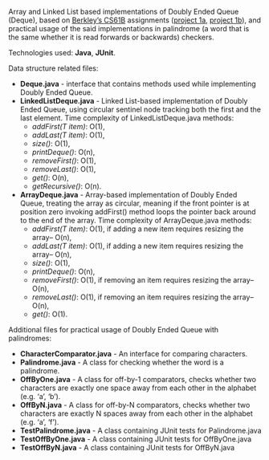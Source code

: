 Array and Linked List based implementations of Doubly Ended Queue (Deque), based on [Berkley’s CS61B](https://sp19.datastructur.es/) assignments ([project 1a](https://sp19.datastructur.es/materials/proj/proj1a/proj1a), [project 1b](https://sp19.datastructur.es/materials/proj/proj1b/proj1b)), and practical usage of the said implementations in palindrome (a word that is the same whether it is read forwards or backwards) checkers.

Technologies used: __Java__, __JUnit__.

Data structure related files:
* __Deque.java__ - interface that contains methods used while implementing Doubly Ended Queue.
* __LinkedListDeque.java__ - Linked List-based implementation of Doubly Ended Queue, using circular sentinel node tracking both the first and the last element.
Time complexity of LinkedListDeque.java methods:
	- *addFirst(T item)*: O(1),
	- *addLast(T item)*: O(1),
	- *size()*: O(1),
	- *printDeque()*: O(n),
	- *removeFirst()*: O(1),
	- *removeLast()*: O(1),
	- *get()*: O(n),
	- *getRecursive()*: O(n).
* __ArrayDeque.java__ - Array-based implementation of Doubly Ended Queue, treating the array as circular, meaning if the front pointer is at position zero invoking addFirst() method loops the pointer back around to the end of the array.
Time complexity of ArrayDeque.java methods:
	- *addFirst(T item)*: O(1), if adding a new item requires resizing the array– O(n),
	- *addLast(T item)*: O(1), if adding a new item requires resizing the array– O(n),
	- *size()*: O(1),
	- *printDeque()*: O(n),
	- *removeFirst()*: O(1), if removing an item requires resizing the array– O(n),
	- *removeLast()*: O(1), if removing an item requires resizing the array– O(n),
	- *get()*: O(1).

Additional files for practical usage of Doubly Ended Queue with palindromes:
* __CharacterComparator.java__ - An interface for comparing characters.
* __Palindrome.java__ - A class for checking whether the word is a palindrome.
* __OffByOne.java__ - A class for off-by-1 comparators, checks whether two characters are exactly one space away from each other in the alphabet (e.g. ‘a’, ‘b’).
* __OffByN.java__ - A class for off-by-N comparators, checks whether two characters are exactly N spaces away from each other in the alphabet (e.g. ‘a’, ‘f’).
* __TestPalindrome.java__ - A class containing JUnit tests for Palindrome.java
* __TestOffByOne.java__ - A class containing JUnit tests for OffByOne.java
* __TestOffByN.java__ - A class containing JUnit tests for OffByN.java
